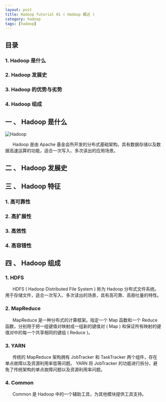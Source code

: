 ```yaml
---
layout: post
title: Hadoop Tutorial 01 ( Hadoop 概述 )
category: hadoop
tags: [hadoop]
---
```


## 目录  

### 1. Hadoop 是什么  

### 2. Hadoop 发展史  

### 3. Hadoop 的优势与劣势  

### 4. Hadoop 组成  


## 一 、 Hadoop 是什么  

![Hadoop](https://alicloud-samuel.oss-cn-shanghai.aliyuncs.com/gitshenbin.gitee.io/hadoop/Hadoop.png "Hadoop")  

&nbsp;&nbsp;&nbsp;&nbsp;&nbsp;&nbsp;Hadoop 是由 Apache 基金会所开发的分布式基础架构。具有数据存储以及数据高速运算的功能，适合一次写入、多次读出的应用场景。  

<!-- > 分布式系统  
    　&nbsp;&nbsp;&nbsp;&nbsp;&nbsp;&nbsp;分布式系统是指由多个计算机节点组成的系统，节点之间通过网络进行通信。   -->


## 二 、 Hadoop 发展史  


## 三 、 Hadoop 特征  

### 1. 高可靠性  

### 2. 高扩展性  

### 3. 高效性  

### 4. 高容错性  


## 四 、 Hadoop 组成  

### 1. HDFS  

&nbsp;&nbsp;&nbsp;&nbsp;&nbsp;&nbsp;HDFS ( Hadoop Distributed File System ) 称为 Hadoop 分布式文件系统。用于存储文件，适合一次写入、多次读出的场景，具有高可靠、高吞吐量的特性。  

### 2. MapReduce  

&nbsp;&nbsp;&nbsp;&nbsp;&nbsp;&nbsp;MapReduce 是一种分布式的计算框架。指定一个 Map 函数和一个 Reduce 函数，分别用于把一组键值对映射成一组新的键值对 ( Map ) 和保证所有映射的键值对中的每一个共享相同的键组 ( Reduce )。  

### 3. YARN  

&nbsp;&nbsp;&nbsp;&nbsp;&nbsp;&nbsp;传统的 MapReduce 架构拥有 JobTracker 和 TaskTracker 两个组件，存在单点故障以及资源利用率低等问题。 YARN 将 JobTracker 的功能进行拆分，避免了传统架构的单点故障问题以及资源利用率问题。  

### 4. Common  

&nbsp;&nbsp;&nbsp;&nbsp;&nbsp;&nbsp;Common 是 Hadoop 中的一个辅助工具，为其他模块提供工具支持。